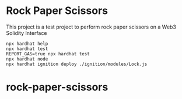 # Rock Paper Scissors

This project is a test project to perform rock paper scissors on a Web3 Solidity Interface

```shell
npx hardhat help
npx hardhat test
REPORT_GAS=true npx hardhat test
npx hardhat node
npx hardhat ignition deploy ./ignition/modules/Lock.js
```
# rock-paper-scissors
